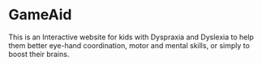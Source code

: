 # GameAid
This is an Interactive website for kids with Dyspraxia and Dyslexia to help them better eye-hand coordination, motor and mental skills, or simply to boost their brains.
